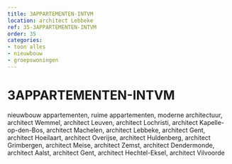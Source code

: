 ```yaml
---
title: 3APPARTEMENTEN-INTVM
location: architect Lebbeke
ref: 35-3APPARTEMENTEN-INTVM
order: 35
categories:
- toon alles
- nieuwbouw
- groepswoningen
---
```

# 3APPARTEMENTEN-INTVM

nieuwbouw appartementen, ruime appartementen, moderne architectuur, 
architect Wemmel, architect Leuven, architect Lochristi, architect Kapelle-op-den-Bos, architect Machelen, architect Lebbeke, architect Gent, architect Hoeilaart, architect Overijse, architect Huldenberg, architect Grimbergen, architect Meise, architect Zemst, architect Dendermonde, architect Aalst, architect Gent, architect Hechtel-Eksel, architect Vilvoorde
